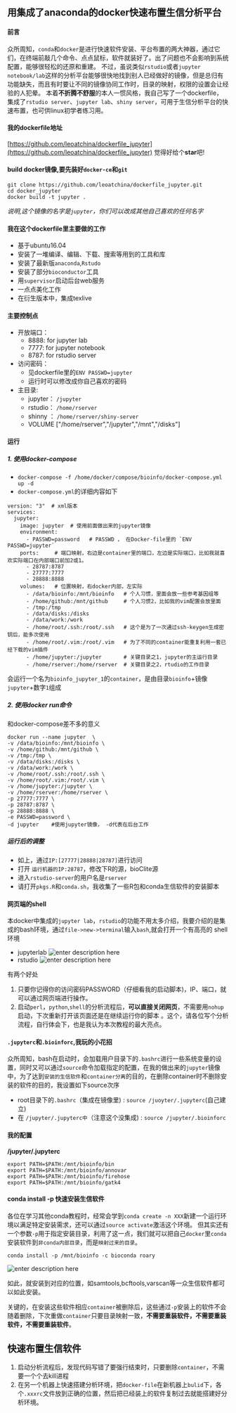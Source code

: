## 用集成了anaconda的docker快速布置生信分析平台
#### 前言
众所周知，`conda`和`docker`是进行快速软件安装、平台布置的两大神器，通过它们，在终端前敲几个命令、点点鼠标，软件就装好了。出了问题也不会影响到系统配置，能够很轻松的还原和重建。
不过，虽说类似`rstudio`或者`jupyter notebook/lab`这样的分析平台能够很快地找到别人已经做好的镜像，但是总归有功能缺失，而且有时要让不同的镜像协同工作时，目录的映射，权限的设置会让经验的人犯晕。
本着**不折腾不舒服**的本人一惯风格，我自己写了一个dockerfile，集成了`rstudio server`、`jupyter lab`、`shiny server`，可用于生信分析平台的快速布置，也可供linux初学者练习用。

#### 我的dockerfile地址
[https://github.com/leoatchina/dockerfile_jupyter](https://github.com/leoatchina/dockerfile_jupyter)
觉得好给个**star**吧!

#### build docker镜像,要先装好`docker-ce`和`git`
```
git clone https://github.com/leoatchina/dockerfile_jupyter.git
cd docker_jupyter
docker build -t jupyter .
```
*说明,这个镜像的名字是`jupyter`，你们可以改成其他自己喜欢的任何名字*

#### 我在这个dockerfile里主要做的工作
- 基于ubuntu16.04
- 安装了一堆编译、编辑、下载、搜索等用到的工具和库
- 安装了最新版`anaconda`,`Rstudo`
- 安装了部分`bioconductor`工具
- 用`supervisor`启动后台web服务
- 一点点美化工作
- 在衍生版本中，集成texlive

#### 主要控制点
- 开放端口：
  - 8888: for jupyter lab
  - 7777: for jupyter notebook
  - 8787: for rstudio server
- 访问密码：
  - 见dockerfile里的`ENV PASSWD=jupyter`
  - 运行时可以修改成你自己喜欢的密码
- 主目录:
  - jupyter： `/jupyter`
  - rstudio： `/home/rserver`
  - shinny ： `/home/rserver/shiny-server`
  - VOLUME ["/home/rserver","/jupyter","/mnt","/disks"]

#### 运行
##### 1. 使用docker-compose
- `docker-compose -f /home/docker/compose/bioinfo/docker-compose.yml up -d`
- `docker-compose.yml`的详细内容如下
```
version: "3"  # xml版本
services:
  jupyter:
    image: jupyter  # 使用前面做出来的jupyter镜像
    environment:
      - PASSWD=password   # PASSWD ， 在Docker-file里的 `ENV PASSWD=jupyter`
    ports:     # 端口映射，右边是container里的端口，左边是实际端口，比如我就喜欢实际端口在内部端口前加2或1。
      - 28787:8787
      - 27777:7777
      - 28888:8888
    volumes:   # 位置映射，右docker内部，左实际
      - /data/bioinfo:/mnt/bioinfo   # 个人习惯，里面会放一些参考基因组等
      - /home/github:/mnt/github     # 个人习惯2，比如我的vim配置会放里面
      - /tmp:/tmp
      - /data/disks:/disks
      - /data/work:/work
      - /home/root/.ssh:/root/.ssh   # 这个是为了一次通过ssh-keygen生成密钥后，能多次使用
      - /home/root/.vim:/root/.vim   # 为了不同的container能重复利用一套已经下载的vim插件
      - /home/jupyter:/jupyter       # 关键目录之1，jupyter的主运行目录
      - /home/rserver:/home/rserver  # 关键目录之2，rtudio的工作目录
```
会运行一个名为`bioinfo_jupyter_1`的`container`，是由目录`bioinfo`+镜像`jupyter`+数字`1`组成


##### 2. 使用docker run命令
和docker-compose差不多的意义
```
docker run --name jupyter  \
-v /data/bioinfo:/mnt/bioinfo \
-v /home/github:/mnt/github \
-v /tmp:/tmp \
-v /data/disks:/disks \
-v /data/work:/work \
-v /home/root/.ssh:/root/.ssh \
-v /home/root/.vim:/root/.vim \
-v /home/jupyter:/jupyter \
-v /home/rserver:/home/rserver \
-p 27777:7777 \
-p 28787:8787 \
-p 28888:8888 \
-e PASSWD=password \
-d jupyter    #使用jupyter镜像， -d代表在后台工作
```

##### 运行后的调整
- 如上，通过`IP:[27777|28888|28787]`进行访问
- 打开  `运行机器的IP:28787`，修改下R的源，bioClite源
- 进入`rstudio-server`的用户名是`rserver`
- 请打开`pkgs.R`和`conda.sh`，我收集了一些R包和conda生信软件的安装脚本

#### 网页端的shell
本docker中集成的`jupyter lab`，`rstudio`的功能不用太多介绍，我要介绍的是集成的bash环境，通过`file->new->terminal`输入`bash`,就会打开一个有高亮的 shell环境
- jupyterlab
![enter description here](https://leoatchina-notes-1253974443.cos.ap-shanghai.myqcloud.com/Notes/2019/3/7/1551925588870.png)
- rstudio
![enter description here](https://leoatchina-notes-1253974443.cos.ap-shanghai.myqcloud.com/Notes/2019/3/7/1551925709976.png)


有两个好处
1. 只要你记得你的访问密码PASSWORD（仔细看我的启动脚本)，IP、端口，就可以通过网页端进行操作。
2. 启动`perl`，`python`,`shell`的分析流程后，**可以直接关闭网页**，不需要用`nohup`启动，下次重新打开该页面还是在继续运行你的脚本 。这个，请各位写个分析流程，自行体会下，也是我认为本次教程的最大亮点。

#### `.jupyterc`和`.bioinforc`,我玩的小花招
众所周知，bash在启动时，会加载用户目录下的`.bashrc`进行一些系统变量的设置，同时又可以通过`source`命令加载指定的配置，在我的做出来的`jupyter`镜像中，为了达到`安装的生信软件`和`container分离`的目的，在删除container时不删除安装的软件的目的，我设置如下source次序
- root目录下的`.bashrc`（集成在镜像里) : `source /juoyter/.jupyterc`(自己建立)
- 在 `/jupyter/.jupyterc中`（注意这个没集成) :  `source /jupyter/.bioinforc`

#### 我的配置
**/jupyter/.jupyterc**
```
export PATH=$PATH:/mnt/bioinfo/bin
export PATH=$PATH:/mnt/bioinfo/annovar
export PATH=$PATH:/mnt/bioinfo/firehose
export PATH=$PATH:/mnt/bioinfo/gatk4
```

#### conda install -p 快速安装生信软件
各位在学习其他conda教程时，经常会学到`conda create -n XXX`新建一个运行环境以满足特定安装需求，还可以通过`source activate`激活这个环境。
但其实还有一个参数`-p`用于指定安装目录，利用了这一点，我们就可以把自己`docker`里`conda`安装软件到`非conda内部目录`，而是`映射过来的目录`。
```
conda install -p /mnt/bioinfo -c bioconda roary
```
![enter description here](https://leoatchina-notes-1253974443.cos.ap-shanghai.myqcloud.com/Notes/2019/3/7/1551926299681.png)

如此，就安装到对应的位置，如samtools,bcftools,varscan等一众生信软件都可以如此安装。

关键的，在安装这些软件相应`container`被删除后，这些通过`-p`安装上的软件不会随着删除，下次重做`container`只要目录映射一致，**不需要重装软件，不需要重装软件，不需要重装软件**。

##  快速布置生信软件 
1. 启动分析流程后，发现代码写错了要强行结束时，只要删除`container`，不需要一个个去kill进程
2. 在另一个机器上快速搭建分析环境，把`docker-file`在新机器上`bulid`下，各个`.xxxrc`文件放到正确的位置，然后把已经装上的软件复制过去就能搭建好分析环境。
